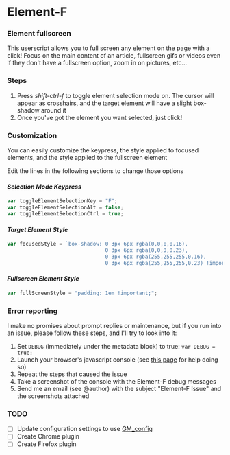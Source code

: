 # Element-F

### Element fullscreen

This userscript allows you to full screen any element on the page with a click! Focus on the main content of an article, fullscreen gifs or videos even if they don't have a fullscreen option, zoom in on pictures, etc...

### Steps

1. Press *shift-ctrl-f* to toggle element selection mode on. The cursor will appear as crosshairs, and the target element will have a slight box-shadow around it
2. Once you've got the element you want selected, just click!

### Customization

You can easily customize the keypress, the style applied to focused elements, and the style applied to the fullscreen element

Edit the lines in the following sections to change those options

#### *Selection Mode Keypress*

```javascript
var toggleElementSelectionKey = "F";
var toggleElementSelectionAlt = false;
var toggleElementSelectionCtrl = true;
```

#### *Target Element Style*

```javascript
var focusedStyle = `box-shadow: 0 3px 6px rgba(0,0,0,0.16),
                                0 3px 6px rgba(0,0,0,0.23),
                                0 3px 6px rgba(255,255,255,0.16),
                                0 3px 6px rgba(255,255,255,0.23) !important;`;
```

#### *Fullscreen Element Style*

```javascript
var fullScreenStyle = "padding: 1em !important;";
```

### Error reporting

I make no promises about prompt replies or maintenance, but if you run into an issue, please follow these steps, and I'll try to look into it:

1. Set `DEBUG` (immediately under the metadata block) to true: `var DEBUG = true;`
2. Launch your browser's javascript console (see [this page](https://lucidchart.zendesk.com/hc/en-us/articles/207323676-How-to-open-the-JavaScript-Console) for help doing so)
3. Repeat the steps that caused the issue
4. Take a screenshot of the console with the Element-F debug messages
5. Send me an email (see @author) with the subject "Element-F Issue" and the screenshots attached

### TODO

- [ ] Update configuration settings to use [GM_config](https://github.com/sizzlemctwizzle/GM_config/)
- [ ] Create Chrome plugin
- [ ] Create Firefox plugin